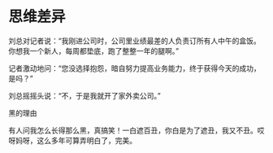 # 思维差异

刘总对记者说：“我刚进公司时，公司里业绩最差的人负责订所有人中午的盒饭。你想我一个新人，每周都垫底，跑了整整一年的腿啊。” 

记者激动地问：“您没选择抱怨，暗自努力提高业务能力，终于获得今天的成功，是吗？” 

刘总摇摇头说：“不，于是我就开了家外卖公司。” 

黑的理由 

有人问我怎么长得那么黑，真搞笑！一白遮百丑，你白是为了遮丑，我又不丑。哎呀妈呀，这么多年可算弄明白了，完美。